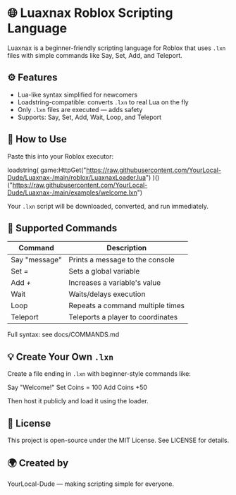 # 🌐 Luaxnax Roblox Scripting Language

Luaxnax is a beginner-friendly scripting language for Roblox that uses `.lxn` files with simple commands like Say, Set, Add, and Teleport.

## ⚙️ Features

- Lua-like syntax simplified for newcomers  
- Loadstring-compatible: converts `.lxn` to real Lua on the fly  
- Only `.lxn` files are executed — adds safety  
- Supports: Say, Set, Add, Wait, Loop, and Teleport

## 🚀 How to Use

Paste this into your Roblox executor:

loadstring(
  game:HttpGet("https://raw.githubusercontent.com/YourLocal-Dude/Luaxnax-/main/roblox/LuaxnaxLoader.lua")
)()("https://raw.githubusercontent.com/YourLocal-Dude/Luaxnax-/main/examples/welcome.lxn")

Your `.lxn` script will be downloaded, converted, and run immediately.

## 🧰 Supported Commands

Command | Description
------- | -----------
Say "message" | Prints a message to the console
Set <Var> = <Value> | Sets a global variable
Add <Var> +<Value> | Increases a variable's value
Wait <seconds> | Waits/delays execution
Loop <count> <command> | Repeats a command multiple times
Teleport <playername> <x> <y> <z> | Teleports a player to coordinates

Full syntax: see docs/COMMANDS.md

## 💡 Create Your Own `.lxn`

Create a file ending in `.lxn` with beginner-style commands like:

Say "Welcome!"
Set Coins = 100
Add Coins +50

Then host it publicly and load it using the loader.

## 📄 License

This project is open-source under the MIT License. See LICENSE for details.

## 🌍 Created by

YourLocal-Dude — making scripting simple for everyone.
